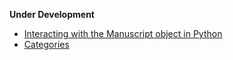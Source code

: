 **Under Development**
- [Interacting with the Manuscript object in Python](manuscript-object-tutorial.md)
- [Categories](categories.md)
